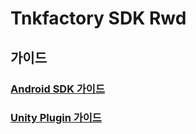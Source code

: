 # Tnkfactory SDK Rwd

## 가이드

### [Android SDK 가이드](./Android_Guide.md)

### [Unity Plugin 가이드](./Unity_Plugin_Guide.md)



